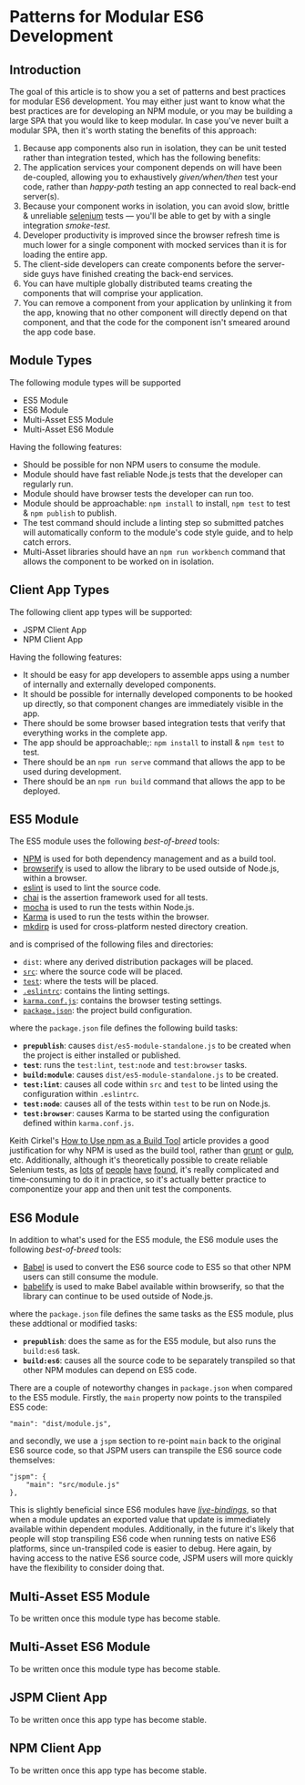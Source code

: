 # Patterns for Modular ES6 Development

## Introduction

The goal of this article is to show you a set of patterns and best practices for modular ES6 development. You may either just want to know what the best practices are for developing an NPM module, or you may be building a large SPA that you would like to keep modular. In case you've never built a modular SPA, then it's worth stating the benefits of this approach:

  1. Because app components also run in isolation, they can be unit tested rather than integration tested, which has the following benefits:
   1. The application services your component depends on will have been de-coupled, allowing you to exhaustively _given/when/then_ test your code, rather than _happy-path_ testing an app connected to real back-end server(s).
   2. Because your component works in isolation, you can avoid slow, brittle & unreliable [selenium](http://www.seleniumhq.org/) tests &mdash; you'll be able to get by with a single integration _smoke-test_.
  2. Developer productivity is improved since the browser refresh time is much lower for a single component with mocked services than it is for loading the entire app.
  3. The client-side developers can create components before the server-side guys have finished creating the back-end services.
  4. You can have multiple globally distributed teams creating the components that will comprise your application.
  5. You can remove a component from your application by unlinking it from the app, knowing that no other component will directly depend on that component, and that the code for the component isn't smeared around the app code base.

## Module Types

The following module types will be supported

  * ES5 Module
  * ES6 Module
  * Multi-Asset ES5 Module
  * Multi-Asset ES6 Module

Having the following features:

  * Should be possible for non NPM users to consume the module.
  * Module should have fast reliable Node.js tests that the developer can regularly run.
  * Module should have browser tests the developer can run too.
  * Module should be approachable: `npm install` to install, `npm test` to test & `npm publish` to publish.
  * The test command should include a linting step so submitted patches will automatically conform to the module's code style guide, and to help catch errors.
  * Multi-Asset libraries should have an `npm run workbench` command that allows the component to be worked on in isolation.

## Client App Types

The following client app types will be supported:

  * JSPM Client App
  * NPM Client App

Having the following features:

  * It should be easy for app developers to assemble apps using a number of internally and externally developed components.
  * It should be possible for internally developed components to be hooked up directly, so that component changes are immediately visible in the app.
  * There should be some browser based integration tests that verify that everything works in the complete app.
  * The app should be approachable;: `npm install` to install & `npm test` to test.
  * There should be an `npm run serve` command that allows the app to be used during development.
  * There should be an `npm run build` command that allows the app to be deployed.

## ES5 Module

The ES5 module uses the following _best-of-breed_ tools:

  * [NPM](https://www.npmjs.com/) is used for both dependency management and as a build tool.
  * [browserify](http://browserify.org/) is used to allow the library to be used outside of Node.js, within a browser.
  * [eslint](http://eslint.org/) is used to lint the source code.
  * [chai](http://chaijs.com/) is the assertion framework used for all tests.
  * [mocha](http://mochajs.org/) is used to run the tests within Node.js.
  * [Karma](http://karma-runner.github.io/) is used to run the tests within the browser.
  * [mkdirp](https://github.com/substack/node-mkdirp) is used for cross-platform nested directory creation.

and is comprised of the following files and directories:

  * `dist`: where any derived distribution packages will be placed.
  * [`src`](https://github.com/dchambers/es6-module-patterns/tree/master/modules/es5-module/src): where the source code will be placed.
  * [`test`](https://github.com/dchambers/es6-module-patterns/tree/master/modules/es5-module/test): where the tests will be placed.
  * [`.eslintrc`](https://github.com/dchambers/es6-module-patterns/tree/master/modules/es5-module/.eslintrc): contains the linting settings.
  * [`karma.conf.js`](https://github.com/dchambers/es6-module-patterns/blob/master/modules/es5-module/karma.conf.js): contains the browser testing settings.
  * [`package.json`](https://github.com/dchambers/es6-module-patterns/blob/master/modules/es5-module/package.json): the project build configuration.

where the `package.json` file defines the following build tasks:

  * **`prepublish`**: causes `dist/es5-module-standalone.js` to be created when the project is either installed or published.
  * **`test`**: runs the `test:lint`, `test:node` and `test:browser` tasks.
  * **`build:module`**: causes `dist/es5-module-standalone.js` to be created.
  * **`test:lint`**: causes all code within `src` and `test` to be linted using the configuration within `.eslintrc`.
  * **`test:node`**: causes all of the tests within `test` to be run on Node.js.
  * **`test:browser`**: causes Karma to be started using the configuration defined within `karma.conf.js`.

Keith Cirkel's [How to Use npm as a Build Tool](http://blog.keithcirkel.co.uk/how-to-use-npm-as-a-build-tool/) article provides a good justification for why NPM is used as the build tool, rather than [grunt](http://gruntjs.com/) or [gulp](http://gulpjs.com/), etc. Additionally, although it's theoretically possible to create reliable Selenium tests, as [lots](http://www.michaelthelin.se/?p=299) [of](http://googletesting.blogspot.co.uk/2009/06/my-selenium-tests-arent-stable.html) [people](http://sqa.stackexchange.com/questions/5240/are-selenium-functional-tests-reliable-enough-to-be-worthwhile) [have](https://blog.mozilla.org/webqa/2013/09/26/writing-reliable-locators-for-selenium-and-webdriver-tests/) [found](http://www.joecolantonio.com/2014/04/01/the-1-killer-of-selenium-script-performance-and-reliability/), it's really complicated and time-consuming to do it in practice, so it's actually better practice to componentize your app and then unit test the components.

## ES6 Module

In addition to what's used for the ES5 module, the ES6 module uses the following _best-of-breed_ tools:

  * [Babel](https://babeljs.io/) is used to convert the ES6 source code to ES5 so that other NPM users can still consume the module.
  * [babelify](https://github.com/babel/babelify) is used to make Babel available within browserify, so that the library can continue to be used outside of Node.js.

where the `package.json` file defines the same tasks as the ES5 module, plus these addtional or modified tasks:

  * **`prepublish`**: does the same as for the ES5 module, but also runs the `build:es6` task.
  * **`build:es6`**: causes all the source code to be separately transpiled so that other NPM modules can depend on ES5 code.

There are a couple of noteworthy changes in `package.json` when compared to the ES5 module. Firstly, the `main` property now points to the transpiled ES5 code:

```
"main": "dist/module.js",
```

and secondly, we use a `jspm` section to re-point `main` back to the original ES6 source code, so that JSPM users can transpile the ES6 source code themselves:

	"jspm": {
		"main": "src/module.js"
	},

This is slightly beneficial since ES6 modules have [_live-bindings_](https://github.com/ModuleLoader/es6-module-loader/wiki/Circular-References-&-Bindings#es6-circular-references--bindings), so that when a module updates an exported value that update is immediately available within dependent modules. Additionally, in the future it's likely that people will stop transpiling ES6 code when running tests on native ES6 platforms, since un-transpiled code is easier to debug. Here again, by having access to the native ES6 source code, JSPM users will more quickly have the flexibility to consider doing that.

## Multi-Asset ES5 Module

To be written once this module type has become stable.

## Multi-Asset ES6 Module

To be written once this module type has become stable.

## JSPM Client App

To be written once this app type has become stable.

## NPM Client App

To be written once this app type has become stable.
